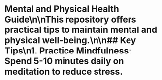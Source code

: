 # Mental and Physical Health Guide\n\nThis repository offers practical tips to maintain mental and physical well-being.\n\n## Key Tips\n1. **Practice Mindfulness**: Spend 5-10 minutes daily on meditation to reduce stress.
